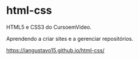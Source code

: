 # html-css
HTML5 e CSS3 do CursoemVideo.

Aprendendo a criar sites e a gerenciar repositórios.

https://iangustavo15.github.io/html-css/